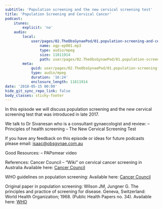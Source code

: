```yaml
---
subtitle: 'Population screening and the new cervical screening test'
title: 'Population Screening and Cervical Cancer'
podcast:
    itunes:
        explicit: 'no'
    audio:
        local:
            user/pages/02.TheObsGynaePod/01.population-screening-and-cervical-cancer/ogp-ep001.mp3:
                name: ogp-ep001.mp3
                type: audio/mpeg
                size: 11811914
                path: user/pages/02.TheObsGynaePod/01.population-screening-and-cervical-cancer/ogp-ep001.mp3
        meta:
            guid: user/pages/02.TheObsGynaePod/01.population-screening-and-cervical-cancer/ogp-ep001.mp3
            type: audio/mpeg
            duration: '16:24'
            enclosure_length: 11811914
date: '2018-05-15 00:00'
hide_git_sync_repo_link: false
body_classes: sticky-footer
---
```


In this episode we will discuss population screening and the new cervical screening test that was introduced in late 2017.

We talk to Dr Sivanesan who is a consultant gynaecologist and review:
– Principles of health screening
– The New Cervical Screening Test

If you have any feedback on this episode or ideas for future podcasts please email: isaac@obsgynae.com.au

Good Resources:
– PAPsmear video

References:
Cancer Council – “Wiki” on cervical cancer screening in Australia
Available here: [Cancer Council](https://wiki.cancer.org.au/australia/Guidelines:Cervical_cancer/Screening)

WHO guidelines on population screening:
Available here: [Cancer Council](https://wiki.cancer.org.au/policy/Principles_of_screening#Principles_for_the_introduction_of_population_screening)

Original paper in population screening:
Wilson JM, Jungner G. The principles and practice of screening for disease. Geneva, Switzerland: World Health Organization; 1968. (Public Health Papers no. 34).
Available here: [WHO](http://apps.who.int/iris/handle/10665/37650)